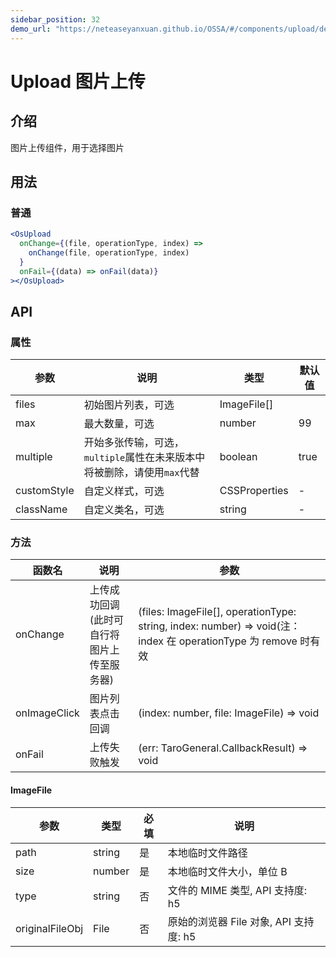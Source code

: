 ```yaml
---
sidebar_position: 32
demo_url: "https://neteaseyanxuan.github.io/OSSA/#/components/upload/demo/index"
---
```


# Upload 图片上传

## 介绍

图片上传组件，用于选择图片

## 用法

### 普通

```jsx
<OsUpload
  onChange={(file, operationType, index) =>
    onChange(file, operationType, index)
  }
  onFail={(data) => onFail(data)}
></OsUpload>
```

## API

### 属性

| 参数        | 说明               | 类型    | 默认值   |
| ----------- | ------------------ | ------- | -------- |
| files       | 初始图片列表，可选    | ImageFile[]  |    |
| max         | 最大数量，可选     | number  | 99 |
| multiple    | 开始多张传输，可选，`multiple`属性在未来版本中将被删除，请使用`max`代替 | boolean | true     |
| customStyle | 自定义样式，可选   | CSSProperties  | -        |
| className   | 自定义类名，可选   | string  | -        |

### 方法

| 函数名       | 说明                                         | 参数                                                                                                               |
| ------------ | -------------------------------------------- | ------------------------------------------------------------------------------------------------------------------ |
| onChange     | 上传成功回调\(此时可自行将图片上传至服务器\) | \(files: ImageFile[], operationType: string, index: number\) =\> void\(注：index 在 operationType 为 remove 时有效 |
| onImageClick | 图片列表点击回调                             | (index: number, file: ImageFile) => void                                                                           |
| onFail       | 上传失败触发                                 | \(err: TaroGeneral.CallbackResult\) =\> void                                                                                          |

#### ImageFile

| 参数            | 类型   | 必填 | 说明                                   |
| --------------- | ------ | ---- | -------------------------------------- |
| path            | string | 是   | 本地临时文件路径                       |
| size            | number | 是   | 本地临时文件大小，单位 B               |
| type            | string | 否   | 文件的 MIME 类型, API 支持度: h5       |
| originalFileObj | File   | 否   | 原始的浏览器 File 对象, API 支持度: h5 |

